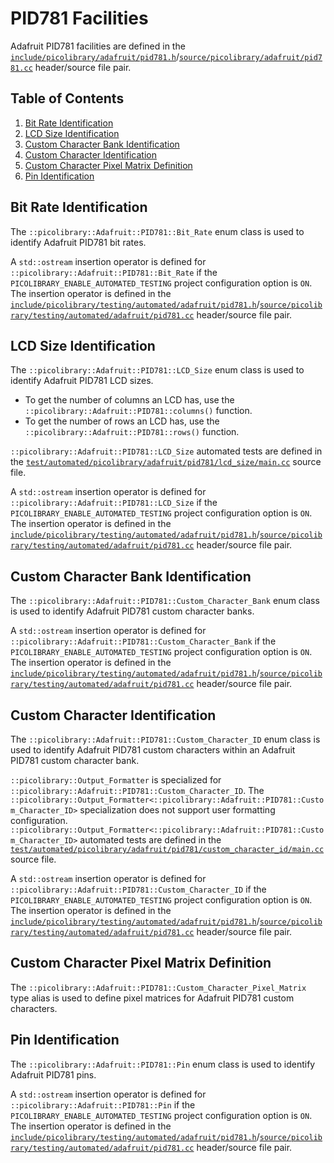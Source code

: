 # PID781 Facilities
Adafruit PID781 facilities are defined in the
[`include/picolibrary/adafruit/pid781.h`](https://github.com/apcountryman/picolibrary/blob/main/include/picolibrary/adafruit/pid781.h)/[`source/picolibrary/adafruit/pid781.cc`](https://github.com/apcountryman/picolibrary/blob/main/source/picolibrary/adafruit/pid781.cc)
header/source file pair.

## Table of Contents
1. [Bit Rate Identification](#bit-rate-identification)
1. [LCD Size Identification](#lcd-size-identification)
1. [Custom Character Bank Identification](#custom-character-bank-identification)
1. [Custom Character Identification](#custom-character-identification)
1. [Custom Character Pixel Matrix Definition](#custom-character-pixel-matrix-definition)
1. [Pin Identification](#pin-identification)

## Bit Rate Identification
The `::picolibrary::Adafruit::PID781::Bit_Rate` enum class is used to identify Adafruit
PID781 bit rates.

A `std::ostream` insertion operator is defined for
`::picolibrary::Adafruit::PID781::Bit_Rate` if the `PICOLIBRARY_ENABLE_AUTOMATED_TESTING`
project configuration option is `ON`.
The insertion operator is defined in the
[`include/picolibrary/testing/automated/adafruit/pid781.h`](https://github.com/apcountryman/picolibrary/blob/main/include/picolibrary/testing/automated/adafruit/pid781.h)/[`source/picolibrary/testing/automated/adafruit/pid781.cc`](https://github.com/apcountryman/picolibrary/blob/main/source/picolibrary/testing/automated/adafruit/pid781.cc)
header/source file pair.

## LCD Size Identification
The `::picolibrary::Adafruit::PID781::LCD_Size` enum class is used to identify Adafruit
PID781 LCD sizes.
- To get the number of columns an LCD has, use the
  `::picolibrary::Adafruit::PID781::columns()` function.
- To get the number of rows an LCD has, use the `::picolibrary::Adafruit::PID781::rows()`
  function.

`::picolibrary::Adafruit::PID781::LCD_Size` automated tests are defined in the
[`test/automated/picolibrary/adafruit/pid781/lcd_size/main.cc`](https://github.com/apcountryman/picolibrary/blob/main/test/automated/picolibrary/adafruit/pid781/lcd_size/main.cc)
source file.

A `std::ostream` insertion operator is defined for
`::picolibrary::Adafruit::PID781::LCD_Size` if the `PICOLIBRARY_ENABLE_AUTOMATED_TESTING`
project configuration option is `ON`.
The insertion operator is defined in the
[`include/picolibrary/testing/automated/adafruit/pid781.h`](https://github.com/apcountryman/picolibrary/blob/main/include/picolibrary/testing/automated/adafruit/pid781.h)/[`source/picolibrary/testing/automated/adafruit/pid781.cc`](https://github.com/apcountryman/picolibrary/blob/main/source/picolibrary/testing/automated/adafruit/pid781.cc)
header/source file pair.

## Custom Character Bank Identification
The `::picolibrary::Adafruit::PID781::Custom_Character_Bank` enum class is used to
identify Adafruit PID781 custom character banks.

A `std::ostream` insertion operator is defined for
`::picolibrary::Adafruit::PID781::Custom_Character_Bank` if the
`PICOLIBRARY_ENABLE_AUTOMATED_TESTING` project configuration option is `ON`.
The insertion operator is defined in the
[`include/picolibrary/testing/automated/adafruit/pid781.h`](https://github.com/apcountryman/picolibrary/blob/main/include/picolibrary/testing/automated/adafruit/pid781.h)/[`source/picolibrary/testing/automated/adafruit/pid781.cc`](https://github.com/apcountryman/picolibrary/blob/main/source/picolibrary/testing/automated/adafruit/pid781.cc)
header/source file pair.

## Custom Character Identification
The `::picolibrary::Adafruit::PID781::Custom_Character_ID` enum class is used to identify
Adafruit PID781 custom characters within an Adafruit PID781 custom character bank.

`::picolibrary::Output_Formatter` is specialized for
`::picolibrary::Adafruit::PID781::Custom_Character_ID`.
The
`::picolibrary::Output_Formatter<::picolibrary::Adafruit::PID781::Custom_Character_ID>`
specialization does not support user formatting configuration.
`::picolibrary::Output_Formatter<::picolibrary::Adafruit::PID781::Custom_Character_ID>`
automated tests are defined in the
[`test/automated/picolibrary/adafruit/pid781/custom_character_id/main.cc`](https://github.com/apcountryman/picolibrary/blob/main/test/automated/picolibrary/adafruit/pid781/custom_character_id/main.cc)
source file.

A `std::ostream` insertion operator is defined for
`::picolibrary::Adafruit::PID781::Custom_Character_ID` if the
`PICOLIBRARY_ENABLE_AUTOMATED_TESTING` project configuration option is `ON`.
The insertion operator is defined in the
[`include/picolibrary/testing/automated/adafruit/pid781.h`](https://github.com/apcountryman/picolibrary/blob/main/include/picolibrary/testing/automated/adafruit/pid781.h)/[`source/picolibrary/testing/automated/adafruit/pid781.cc`](https://github.com/apcountryman/picolibrary/blob/main/source/picolibrary/testing/automated/adafruit/pid781.cc)
header/source file pair.

## Custom Character Pixel Matrix Definition
The `::picolibrary::Adafruit::PID781::Custom_Character_Pixel_Matrix` type alias is used to
define pixel matrices for Adafruit PID781 custom characters.

## Pin Identification
The `::picolibrary::Adafruit::PID781::Pin` enum class is used to identify Adafruit PID781
pins.

A `std::ostream` insertion operator is defined for `::picolibrary::Adafruit::PID781::Pin`
if the `PICOLIBRARY_ENABLE_AUTOMATED_TESTING` project configuration option is `ON`.
The insertion operator is defined in the
[`include/picolibrary/testing/automated/adafruit/pid781.h`](https://github.com/apcountryman/picolibrary/blob/main/include/picolibrary/testing/automated/adafruit/pid781.h)/[`source/picolibrary/testing/automated/adafruit/pid781.cc`](https://github.com/apcountryman/picolibrary/blob/main/source/picolibrary/testing/automated/adafruit/pid781.cc)
header/source file pair.
